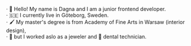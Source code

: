 · 👋 Hello! My name is Dagna and I am a junior frontend developer. <br/>
· 🇸🇪 I currently live in Göteborg, Sweden. <br/>
· 🖌️ My master's degree is from Academy of Fine Arts in Warsaw (interior design), <br/>
· 💍 but I worked aslo as a jeweler and 🦷 dental technician. <br/>

